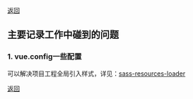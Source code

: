 [返回](../../README.md)

## 主要记录工作中碰到的问题

### 1. vue.config一些配置

可以解决项目工程全局引入样式，详见：[sass-resources-loader](./sass-resources-loader.md)

[返回](../../README.md)

